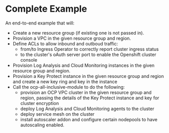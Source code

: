 # Complete Example

An end-to-end example that will:
- Create a new resource group (if existing one is not passed in).
- Provision a VPC in the given resource group and region.
- Define ACLs to allow inbound and outboud traffic:
  - from/to Ingress Operator to correctly report cluster ingress status
  - to the cluster's oAuth server port to enable the Openshift cluster console
- Provision Log Analysis and Cloud Monitoring instances in the given resource group and region.
- Provision a Key Protect instance in the given resource group and region and create a new key ring and key in the instance
- Call the ocp-all-inclusive-module to do the following:
  - provision an OCP VPC cluster in the given resource group and region, passing the details of the Key Protect instance and key for cluster encryption
  - deploy Log Analysis and Cloud Monitoring agents to the cluster
  - deploy service mesh on the cluster
  - install autoscaler addon and configure certain nodepools to have autoscaling enabled.
